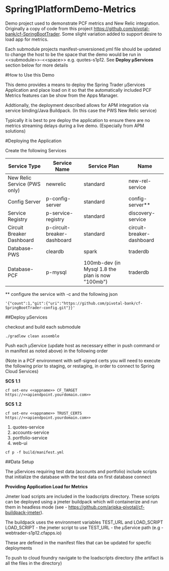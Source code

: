 # Spring1PlatformDemo-Metrics

Demo project used to demonstrate PCF metrics and New Relic integration.  Originally a copy of code from this project https://github.com/pivotal-bank/cf-SpringBootTrader.  Some slight variation added to support desire to load app for metrics.

Each submodule projects manifest-unversioned.yml file should be updated to change the host to be the space that the demo would be run in &lt;&lt;submodule&gt;&gt;-&lt;&lt;space&gt;&gt; e.g. quotes-s1p12.  See **Deploy µServices** section below for more details

#How to Use this Demo

This demo provides a means to deploy the Spring Trader µServices Application and place load on it so that the automatically included PCF Metrics features can be show from the Apps Manager.  

Addtionally, the deployment described allows for APM integration via service binding/Java Buildpack.  (In this case the PWS New Relic service) 

Typically it is best to pre deploy the application to ensure there are no metrics streaming delays during a live demo. (Especially from APM solutions) 


#Deploying the Application

Create the following Services

 Service Type | Service Name | Service Plan | Name 
 --- | --- | --- | --- 
 New Relic Service (PWS only) | newrelic | standard | new-rel-service 
 Config Server | p-config-server | standard | config-server**
 Service Registry | p-service-registry | standard | discovery-service
 Circuit Breaker Dashboard | p-circuit-breaker-dashboard | standard | circuit-breaker-dashboard
 Database-PWS | cleardb | spark | traderdb 
 Database-PCF | p-mysql | 100mb-dev (in Mysql 1.8 the plan is now "100mb") | traderdb 

** configure the service with -c and the following json

```
'{"count":1,"git":{"uri":"https://github.com/pivotal-bank/cf-SpringBootTrader-config.git"}}'
```

##Deploy µServices

checkout and build each submodule 

```
./gradlew clean assemble
```

Push each µService (update host as necessary either in push command or in manifest as noted above) in the following order

(Note in a PCF environment with self-signed certs you will need to execute the following prior to staging, or restaging, in order to connect to Spring Cloud Services)

**SCS 1.1**
```
cf set-env <<appname>> CF_TARGET https://<<apiendpoint.yourdomain.com>>
```
**SCS 1.2**
```
cf set-env <<appname>> TRUST_CERTS https://<<apiendpoint.yourdomain.com>>
```



1. quotes-service
2. accounts-service
3. portfolio-service
4. web-ui

```
cf p -f build/manifest.yml
```

##Data Setup

The µServices requiring test data (accounts and portfolio) include scripts that initialize the database with the test data on first database connect

**Providing Application Load for Metrics**

Jmeter load scripts are included in the loadscripts directory.  These scripts can be deployed using a jmeter buildpack which will containerize and run them in headless mode (see - https://github.com/aripka-pivotal/cf-buildpack-jmeter).

The buildpack uses the environment variables TEST_URL and LOAD_SCRIPT
LOAD_SCRIPT - the jmeter script to use
TEST_URL - the µService path (e.g - webtrader-s1p12.cfapps.io)

These are defined in the manifest files that can be updated for specfic deployments

To push to cloud foundry navigate to the loadscripts directory (the artifact is all the files in the directory) 
